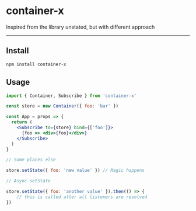 # container-x

Inspired from the library unstated, but with different approach 

---

## Install
```
npm install container-x
```

## Usage
```jsx
import { Container, Subscribe } from 'container-x'

const store = new Container({ foo: 'bar' })

const App = props => {
  return (
    <Subscribe to={store} bind={['foo']}>
      {foo => <div>{foo}</div>}
    </Subscribe>
  )
}

// Some places else

store.setState({ foo: 'new value' }) // Magic happens

// Async setState

store.setState({ foo: 'another value' }).then(() => {
	// this is called after all listeners are resolved
})
```
